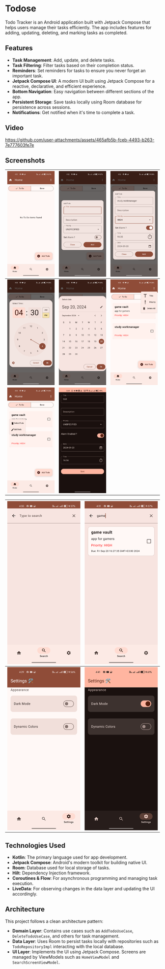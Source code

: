 # Todose

Todo Tracker is an Android application built with Jetpack Compose that helps users manage their tasks efficiently. The app includes features for adding, updating, deleting, and marking tasks as completed.

## Features

- **Task Management**: Add, update, and delete tasks.
- **Task Filtering**: Filter tasks based on their completion status.
- **Reminders**: Set reminders for tasks to ensure you never forget an important task.
- **Jetpack Compose UI**: A modern UI built using Jetpack Compose for a reactive, declarative, and efficient experience.
- **Bottom Navigation**: Easy navigation between different sections of the app.
- **Persistent Storage**: Save tasks locally using Room database for persistence across sessions.
- **Notifications**: Get notified when it's time to complete a task.
## Video


https://github.com/user-attachments/assets/465afb5b-fceb-4493-b263-7e777603fe7e


## Screenshots
| ![](docs/images/home/img.png)   | ![](docs/images/home/img_1.png) | ![](docs/images/home/img_2.png) |
|---------------------------------|---------------------------------|-|
| ![](docs/images/home/img_3.png) | ![](docs/images/home/img_4.png) | ![](docs/images/home/img_5.png) |
| ![](docs/images/home/img_6.png) |![edit screen](docs/images/Screenshot_2024-09-21-00-39-17-10_0ad642d19f2ac003cc668ef14ab3090d.jpg)

|![](docs/images/search_feature/img.png)|![](docs/images/search_feature/img_1.png)|
|-----|------|
|![](docs/images/img.png)|![](docs/images/img_1.png)|

## Technologies Used

- **Kotlin**: The primary language used for app development.
- **Jetpack Compose**: Android's modern toolkit for building native UI.
- **Room**: Database used for local storage of tasks.
- **Hilt**: Dependency Injection framework.
- **Coroutines & Flow**: For asynchronous programming and managing task execution.
- **LiveData**: For observing changes in the data layer and updating the UI accordingly.

## Architecture

This project follows a clean architecture pattern:

- **Domain Layer**: Contains use cases such as `AddTodoUseCase`, `DeleteTodoUseCase`, and others for task management.
- **Data Layer**: Uses Room to persist tasks locally with repositories such as `TodoRepositoryImpl` interacting with the local database.
- **UI Layer**: Implements the UI using Jetpack Compose. Screens are managed by ViewModels such as `HomeViewModel` and `SearchScreenViewModel`.
